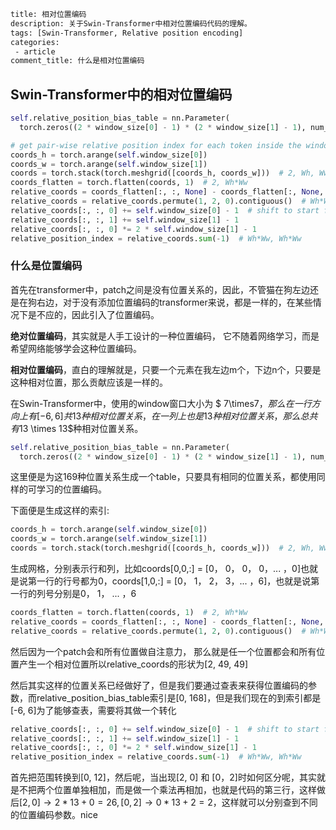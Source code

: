 ```xml
title: 相对位置编码
description: 关于Swin-Transformer中相对位置编码代码的理解。
tags: [Swin-Transformer, Relative position encoding]
categories:
 - article
comment_title: 什么是相对位置编码
```

## Swin-Transformer中的相对位置编码

```python
self.relative_position_bias_table = nn.Parameter(
  torch.zeros((2 * window_size[0] - 1) * (2 * window_size[1] - 1), num_heads))  # 2*Wh-1 * 2*Ww-1, nH

# get pair-wise relative position index for each token inside the window
coords_h = torch.arange(self.window_size[0])
coords_w = torch.arange(self.window_size[1])
coords = torch.stack(torch.meshgrid([coords_h, coords_w]))  # 2, Wh, Ww
coords_flatten = torch.flatten(coords, 1)  # 2, Wh*Ww
relative_coords = coords_flatten[:, :, None] - coords_flatten[:, None, :]  # 2, Wh*Ww, Wh*Ww
relative_coords = relative_coords.permute(1, 2, 0).contiguous()  # Wh*Ww, Wh*Ww, 2
relative_coords[:, :, 0] += self.window_size[0] - 1  # shift to start from 0
relative_coords[:, :, 1] += self.window_size[1] - 1
relative_coords[:, :, 0] *= 2 * self.window_size[1] - 1
relative_position_index = relative_coords.sum(-1)  # Wh*Ww, Wh*Ww
```

### 什么是位置编码

首先在transformer中，patch之间是没有位置关系的，因此，不管猫在狗左边还是在狗右边，对于没有添加位置编码的transformer来说，都是一样的，在某些情况下是不应的，因此引入了位置编码。

**绝对位置编码**，其实就是人手工设计的一种位置编码， 它不随着网络学习，而是希望网络能够学会这种位置编码。

**相对位置编码**，直白的理解就是，只要一个元素在我左边m个，下边n个，只要是这种相对位置，那么贡献应该是一样的。

在Swin-Transformer中，使用的window窗口大小为 $ 7\times7$，那么在一行方向上有[-6, 6]共13种相对位置关系，在一列上也是13种相对位置关系，那么总共有$13 \times 13$种相对位置关系。

```python
self.relative_position_bias_table = nn.Parameter(
  torch.zeros((2 * window_size[0] - 1) * (2 * window_size[1] - 1), num_heads))  # 2*Wh-1 * 2*Ww-1, nH
```

这里便是为这169种位置关系生成一个table，只要具有相同的位置关系，都使用同样的可学习的位置编码。

下面便是生成这样的索引:

```python
coords_h = torch.arange(self.window_size[0])
coords_w = torch.arange(self.window_size[1])
coords = torch.stack(torch.meshgrid([coords_h, coords_w]))  # 2, Wh, Ww
```

生成网格，分别表示行和列，比如coords[0,0,:] = [0， 0， 0， 0，... ，0]也就是说第一行的行号都为0，coords[1,0,:] = [0， 1， 2， 3，... ，6]，也就是说第一行的列号分别是0， 1， ... ，6

```python
coords_flatten = torch.flatten(coords, 1)  # 2, Wh*Ww
relative_coords = coords_flatten[:, :, None] - coords_flatten[:, None, :]  # 2, Wh*Ww, Wh*Ww
relative_coords = relative_coords.permute(1, 2, 0).contiguous()  # Wh*Ww, Wh*Ww, 2
```

然后因为一个patch会和所有位置做自注意力， 那么就是任一个位置都会和所有位置产生一个相对位置所以relative_coords的形状为[2, 49, 49]

然后其实这样的位置关系已经做好了，但是我们要通过查表来获得位置编码的参数，而relative_position_bias_table索引是[0, 168]，但是我们现在的到索引都是[-6, 6]为了能够查表，需要将其做一个转化

```python
relative_coords[:, :, 0] += self.window_size[0] - 1  # shift to start from 0
relative_coords[:, :, 1] += self.window_size[1] - 1
relative_coords[:, :, 0] *= 2 * self.window_size[1] - 1
relative_position_index = relative_coords.sum(-1)  # Wh*Ww, Wh*Ww
```

首先把范围转换到[0, 12]，然后呢，当出现[2, 0] 和 [0，2]时如何区分呢，其实就是不把两个位置单独相加，而是做一个乘法再相加，也就是代码的第三行，这样做后$[2, 0]\rightarrow2 * 13 + 0=26, [0, 2]\rightarrow 0 * 13 + 2= 2$，这样就可以分别查到不同的位置编码参数。nice